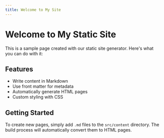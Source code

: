 ```yaml
---
title: Welcome to My Site
---
```


# Welcome to My Static Site

This is a sample page created with our static site generator. Here's what you can do with it:

## Features

- Write content in Markdown
- Use front matter for metadata
- Automatically generate HTML pages
- Custom styling with CSS

## Getting Started

To create new pages, simply add `.md` files to the `src/content` directory. The build process will automatically convert them to HTML pages. 